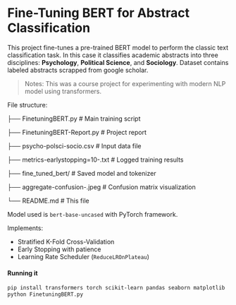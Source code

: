 # Fine-Tuning BERT for Abstract Classification

This project fine-tunes a pre-trained BERT model to perform the classic text classification task. 
In this case it classifies academic abstracts into three disciplines: **Psychology**, **Political Science**, and **Sociology**. Dataset contains labeled abstracts scrapped from google scholar.

> Notes: This was a course project for experimenting with modern NLP model using transformers.

File structure:

├── FinetuningBERT.py # Main training script

├── FinetuningBERT-Report.py # Project report

├── psycho-polsci-socio.csv # Input data file

├── metrics-earlystopping=10-.txt # Logged training results

├── fine_tuned_bert/ # Saved model and tokenizer

├── aggregate-confusion-.jpeg # Confusion matrix visualization

└── README.md # This file

Model used is `bert-base-uncased` with PyTorch framework.

Implements:
- Stratified K-Fold Cross-Validation
- Early Stopping with patience
- Learning Rate Scheduler (`ReduceLROnPlateau`)

#### Running it

```bash
pip install transformers torch scikit-learn pandas seaborn matplotlib
python FinetuningBERT.py
